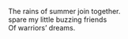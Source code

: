 The rains of summer join together.    
spare my little buzzing friends    
Of warriors’ dreams.    

